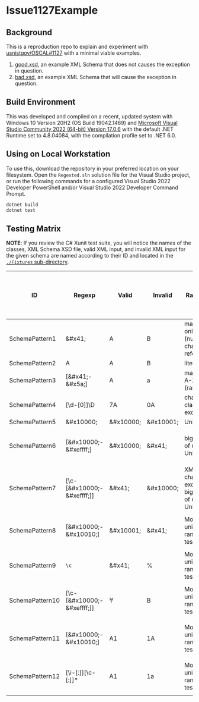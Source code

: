 # Issue1127Example

## Background

This is a reproduction repo to explain and experiment with [usnistgov/OSCAL#1127](https://github.com/usnistgov/OSCAL/issues/1127) with a minimal viable examples.

1. [good.xsd](./Issue1127Example/good.xsd), an example XML Schema that does not causes the exception in question.
1. [bad.xsd](./Issue1127Example/good.xsd), an example XML Schema that will cause the exception in question.

## Build Environment

This was developed and compiled on a recent, updated system with Windows 10 Version 20H2 (OS Build 19042.1469) and [Microsoft Visual Studio Community 2022 (64-bit) Version 17.0.6](https://visualstudio.microsoft.com/) with the default .NET Runtime set to 4.8.04084, with the compilation profile set to .NET 6.0.

## Using on Local Workstation

To use this, download the repository in your preferred location on your filesystem. Open the `Regexted.sln` solution file for the Visual Studio project, or run the following commands for a configured Visual Studio 2022 Developer PowerShell and/or Visual Studio 2022 Developer Command Prompt.

```sh
dotnet build
dotnet test
```

## Testing Matrix

**NOTE**: If you review the C# Xunit test suite, you will notice the names of the classes, XML Schema XSD file, valid XML input, and invalid XML input for the given schema are named according to their ID and located in the [`./Fixtures` sub-directory](./Fixtures/).

| ID | Regexp  | Valid  | Invalid  | Rationale | Schema Fails to Compile w/ Runtime Error? | Accepts Valid XML? | Rejects Invalid XML? | Notes |
|---|---|---|---|---|---|---|---|---|
| SchemaPattern1 | &amp;#x41;  | A  | B  | matches only "A" (numeric character reference) |  | X | X |  |
| SchemaPattern2 | A  | A  | B  | literal |  | X | X |  |
| SchemaPattern3 | [&amp;#x41;-&amp;#x5a;]  | A  | a  | matches A-Z (range) |  | X | X |  |
| SchemaPattern4 | [\d-[0]]\D | 7A | 0A | character class with exclusion |  | X | X |  |
| SchemaPattern5 | &amp;#x10000; | &amp;#x10000; | &amp;#x10001; | Unicode |  | X | X |  |
| SchemaPattern6 | [&amp;#x10000;-&amp;#xeffff;] | &amp;#x10000; | &amp;#x41; | big range of upper Unicode | X |  |  | `"The Pattern constraining facet is invalid - Invalid pattern ..."` |
| SchemaPattern7 | [\c-[&amp;#x10000;-&amp;#xeffff;]] | &amp;#x41; | &amp;#x10000; | XML name characters except for big range of upper Unicode | X |  |  |  `"The Pattern constraining facet is invalid - Invalid pattern ..."` |
| SchemaPattern8 | [&amp;#x10000;-&amp;#x10010;] | &amp;#x10001; | &amp;#x41; | More unicode range testing | X |   |  | `"The Pattern constraining facet is invalid - Invalid pattern ..."` |
| SchemaPattern9 | `\c` | &amp;#x41; | % | More unicode range testing | | X | X |  |
| SchemaPattern10 | [\c-[&amp;#x10000;-&amp;#xeffff;]] | &#x10000; | &#x42; | More unicode range testing | X |   |  | `"The Pattern constraining facet is invalid - Invalid pattern ..."` |
| SchemaPattern11 | [&amp;#x10000;-&amp;#x10010;] | A1 | 1A | More unicode range testing | X |   |  | `"The Pattern constraining facet is invalid - Invalid pattern ..."` |
| SchemaPattern12 | [\i-[:]][\c-[:]]* | &#x41;1 | 1&#x61; | More unicode range testing | X |   |  | `"The Pattern constraining facet is invalid - Invalid pattern ..."` |
